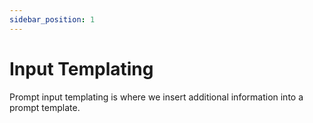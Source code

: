 ```yaml
---
sidebar_position: 1
---
```


# Input Templating

Prompt input templating is where we insert additional information into a prompt template.
